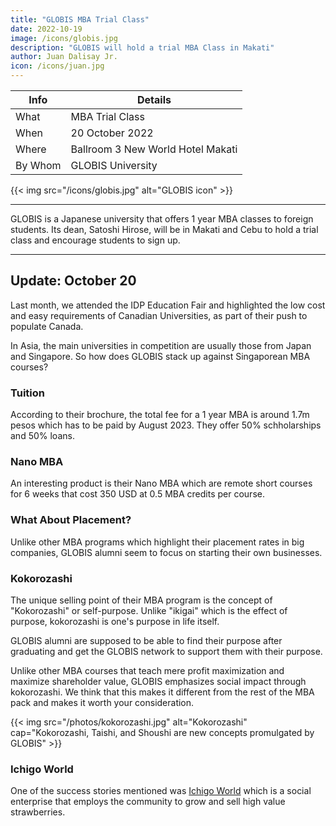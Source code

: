 ```yaml
---
title: "GLOBIS MBA Trial Class"
date: 2022-10-19
image: /icons/globis.jpg
description: "GLOBIS will hold a trial MBA Class in Makati"
author: Juan Dalisay Jr.
icon: /icons/juan.jpg
---
```


<!-- Dec 21, 2021 -->


Info | Details 
--- | ---
What | MBA Trial Class
When | 20 October 2022
Where | Ballroom 3 New World Hotel Makati
By Whom | GLOBIS University

{{< img src="/icons/globis.jpg" alt="GLOBIS icon" >}}

---


GLOBIS is a Japanese university that offers 1 year MBA classes to foreign students. Its dean, Satoshi Hirose, will be in Makati and Cebu to hold a trial class and encourage students to sign up. 


---


## Update: October 20

Last month, we attended the IDP Education Fair and highlighted the low cost and easy requirements of Canadian Universities, as part of their push to populate Canada. 

In Asia, the main universities in competition are usually those from Japan and Singapore. So how does GLOBIS stack up against Singaporean MBA courses?


### Tuition

According to their brochure, the total fee for a 1 year MBA is around 1.7m pesos which has to be paid by August 2023. They offer 50% schholarships and 50% loans. 


### Nano MBA

An interesting product is their Nano MBA which are remote short courses for 6 weeks that cost 350 USD at 0.5 MBA credits per course. 


### What About Placement?

Unlike other MBA programs which highlight their placement rates in big companies, GLOBIS alumni seem to focus on starting their own businesses.


### Kokorozashi

The unique selling point of their MBA program is the concept of "Kokorozashi" or self-purpose. Unlike "ikigai" which is the effect of purpose, kokorozashi is one's purpose in life itself. 

GLOBIS alumni are supposed to be able to find their purpose after graduating and get the GLOBIS network to support them with their purpose.

Unlike other MBA courses that teach mere profit maximization and maximize shareholder value, GLOBIS emphasizes social impact through kokorozashi. We think that this makes it different from the rest of the MBA pack and makes it worth your consideration. 


{{< img src="/photos/kokorozashi.jpg" alt="Kokorozashi" cap="Kokorozashi, Taishi, and Shoushi are new concepts promulgated by GLOBIS" >}}


### Ichigo World

One of the success stories mentioned was [Ichigo World](https://ichigo-world.jp/en/) which is a social enterprise that employs the community to grow and sell high value strawberries. 


<!-- seems to be. As we are experienced in SEO, web, and tech startups, we checked out its online presence to verify how successful Ichigo World is relative to other startups. 

Time is the real factor that determines success or failure, and so we'll check it out after a few years.
 -->
 

